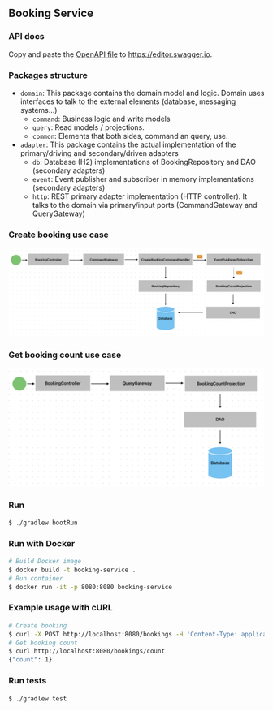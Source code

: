 ## Booking Service

### API docs

Copy and paste the [OpenAPI file](etc/openapi.yaml) to https://editor.swagger.io. 

### Packages structure

- `domain`: This package contains the domain model and logic. Domain uses interfaces to talk to the external elements (database, messaging systems...) 
  - `command`: Business logic and write models
  - `query`: Read models / projections.
  - `common`: Elements that both sides, command an query, use.
- `adapter`: This package contains the actual implementation of the primary/driving and secondary/driven adapters
  - `db`: Database (H2) implementations of BookingRepository and DAO (secondary adapters)
  - `event`: Event publisher and subscriber in memory implementations (secondary adapters)
  - `http`: REST primary adapter implementation (HTTP controller). It talks to the domain via primary/input ports (CommandGateway and QueryGateway)

### Create booking use case

![Create booking diagram](etc/create_booking_diagram.png)

### Get booking count use case

![Get booking count diagram](etc/get_booking_count_diagram.png)

### Run

```bash
$ ./gradlew bootRun
```

### Run with Docker

```bash
# Build Docker image
$ docker build -t booking-service .
# Run container
$ docker run -it -p 8080:8080 booking-service
```

### Example usage with cURL

```bash
# Create booking
$ curl -X POST http://localhost:8080/bookings -H 'Content-Type: application/json' -d '{"resourceId": "1234"}'
# Get booking count
$ curl http://localhost:8080/bookings/count
{"count": 1} 
```

### Run tests
```bash
$ ./gradlew test
```